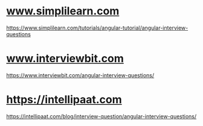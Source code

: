 # www.simplilearn.com

https://www.simplilearn.com/tutorials/angular-tutorial/angular-interview-questions

# www.interviewbit.com

https://www.interviewbit.com/angular-interview-questions/

# https://intellipaat.com

https://intellipaat.com/blog/interview-question/angular-interview-questions/
